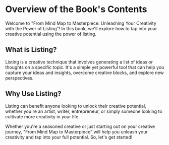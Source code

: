 Overview of the Book's Contents
=============================================

Welcome to "From Mind Map to Masterpiece: Unleashing Your Creativity with the Power of Listing"! In this book, we'll explore how to tap into your creative potential using the power of listing.

What is Listing?
----------------

Listing is a creative technique that involves generating a list of ideas or thoughts on a specific topic. It's a simple yet powerful tool that can help you capture your ideas and insights, overcome creative blocks, and explore new perspectives.

Why Use Listing?
----------------

Listing can benefit anyone looking to unlock their creative potential, whether you're an artist, writer, entrepreneur, or simply someone looking to cultivate more creativity in your life.

Whether you're a seasoned creative or just starting out on your creative journey, "From Mind Map to Masterpiece" will help you unleash your creativity and tap into your full potential. So, let's get started!
